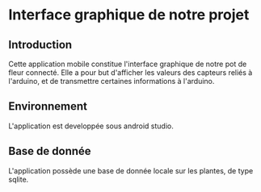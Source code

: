 # Interface graphique de notre projet

## Introduction

Cette application mobile constitue l'interface graphique de notre pot de fleur connecté.
Elle a pour but d'afficher les valeurs des capteurs reliés à l'arduino, et de transmettre certaines informations à l'arduino.

## Environnement
L'application est developpée sous android studio.

## Base de donnée

L'application possède une base de donnée locale sur les plantes, de type sqlite.

